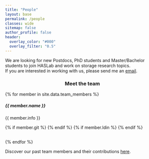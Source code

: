 ```yaml
---
title: "People"
layout: base
permalink: /people
classes: wide
sitemap: false
author_profile: false
header:
  overlay_color: "#000"
  overlay_filter: "0.5"
---
```


<script
      src="https://code.jquery.com/jquery-3.4.1.min.js"
      integrity="sha256-CSXorXvZcTkaix6Yvo6HppcZGetbYMGWSFlBw8HfCJo="
      crossorigin="anonymous"
    ></script>
<script src="https://unpkg.com/magic-grid/dist/magic-grid.min.js"></script>

<link rel="stylesheet" href="https://use.fontawesome.com/releases/v5.0.13/css/all.css" integrity="sha384-DNOHZ68U8hZfKXOrtjWvjxusGo9WQnrNx2sqG0tfsghAvtVlRW3tvkXWZh58N9jp" crossorigin="anonymous">

<!-- # People -->

We are looking for new Postdocs, PhD students and Master/Bachelor students to join HASLab and work on storage research topics.<br>
If you are interested in working with us, please send me an [email](mailto:jtpaulo@inesctec.pt).

<!-- HASLab members involved in distributed storage research: -->
<div class="row">
        <div class="col-sm-12 rel pb80 tit">
          <h3 style="text-align: center;"><span>Meet the team</span></h3>
        </div>
      </div>

<div class="people" id="people_section">
  {% for member in site.data.team_members %}
  <div class="container-fluid rel icons team pt50 pb0">
          <div class="col-sm-12 text-center contIt rel shSec it5">
            <div class="item pb50">
              <div class="lineBox pb10">
                <div class="img bgi lazyload" data-src="{{ site.url }}{{ site.baseurl }}/assets/images/teampic/{{ member.photo }}" style="background-image: url(&quot;{{ site.url }}{{ site.baseurl }}/assets/images/teampic/{{ member.photo }}&quot;);"></div>
                <div class="cont sh" style="height: 118px;">
                  <div class="int">
                    <h5>{{ member.name }}</h5>
                    <p>{{ member.info }}</p>
                    <div class="social-links">
                      <a href="mailto:{{ member.email }}"><i class="fas fa-envelope"></i></a>
                      {% if member.git %} <a href="{{ member.git }}"><i class="fab fa-github"></i></a>{% endif %}
                      {% if member.ldin %} <a href="{{ member.ldin }}"><i class="fab fa-linkedin"></i></a>{% endif %}
                    </div>
                  </div>
                </div>
              </div>
      </div>
    </div>
  </div>
  {% endfor %}
</div>

Discover our past team members and their contributions <a href="/alumni">here</a>.

<!-- <hr> -->

<!--
## Alumni

- Bruno Pereira (MSc Thesis) - _Towards Optimized Development and Testing of Ransomware Detection Solutions_, 2024.

- Sara Pereira (MSc Thesis) - _Towards Fine-grained, Holistic Energy Control in Large-Scale Computing Infrastructures_, 2024.

- Diogo Costa -  _Research on SPDK and I/O Profiling_, 2024.

- Cláudia Brito (PhD Thesis) - _Towards a Privacy-Preserving Distributed Machine Learning Framework_, 2024.

- Tânia Esteves (PhD Thesis) - _Flexible Tracing and Analysis of Applications' I/O Behavior_, 2024.

- Rúben Adão (MSc Thesis) - _Co-designing Log-Structured Merge Key-Value Stores with a Non-Volatile Storage Hierarchy_, 2024.

- Maria Ramos (MSc Thesis) - _Reproducible Fault Injection for Local Storage Systems_, 2024.

- Maria Beatriz Moreira (MSc Thesis) - _I/O Optimizations for Distributed Deep Learning Training_, 2024.

- Ricardo Macedo (PhD Thesis) - _User-level Software-Defined Storage Data Planes_, 2023.

- Pedro Rodrigues (MSc Thesis) - _Analysis of I/O patterns for Data Management Systems_, 2023.

- Alexandre Ferreira (MSc Thesis) - _Fault-tolerant and Large-scale Storage for POSIX-compliant Applications_, 2023.

- Alexandre Miranda (MSc Thesis) - _Realistic Assesment of Failures in the SPDK Platform_, 2023.

- João Azevedo (MSc Thesis) - _Realistic Fault Assessment for Distributed Storage Systems_, 2022.

- Marco Dantas (MSc Thesis) - _Accelerating Deep Learning Training on High-Performance Computing with Storage Tiering_, 2022.

- Diogo Leitão - _Research work on I/O optimizations for deep learning and persistent memory_, 2022.

- Alberto Faria - _Research on userspace storage block devices_, 2022.

- César Borges - _Research on fault-injection benchmarking_, 2022.

- Diogo Ribeiro - _Research work on storage tiering_, 2021.

- Rogério Pontes (PhD Thesis) - _Trade-offs between privacy and efficiency on databases_, 2021.

- Diogo Leitão (MSc Thesis) - _RSafeFS: Modular File System for Remote Storage_, 2021.

- Carlos Pedrosa (MSc Thesis) - _HIODS: Hybrid Inline and Offline Deduplication System_, 2021.

- Cláudia Correia (MSc Thesis) - _PRISMA: A Prefetching Storage Middleware for Accelerating Deep Learning Frameworks_, 2021.

- Daniel Fernandes (MSc Thesis) - _LSFS: Large-scale fault-tolerant file system_, 2021.

- Mariana Miranda (MSc Thesis) - _S2Dedup: SGX-enabled Secure Deduplication System_, 2020.

- Alexandre Silva (MSc Thesis) - _DEDISBench++: Realistic evaluation of storage systems supporting deduplication and compression_, 2020.

- Tânia Esteves (MSc Thesis) - _Configurable and Secure Storage Systems_, 2018.
 -->




<!--
## Previous Members
<table align="center" style="width:100%">
<tr><th>Visitors</th>
    <th>Master Students</th>
    <th>Bachelor Students</th>
  </tr>
  <tr>
    <td></td>
    <td></td>
    <td>Pedro Reis, 2012/2013</td>
  </tr>
</table>

-->





<script>

    const magicProjectsGrid = new MagicGrid({
      container: "#people_section",
      animate: false,
      gutter: 50, // default gutter size
      static: true,
      useMin: false,
      maxColumns: 5,
      useTransform: true
    });

    $("document").ready(() => {
      magicProjectsGrid.listen();
    });



</script>
